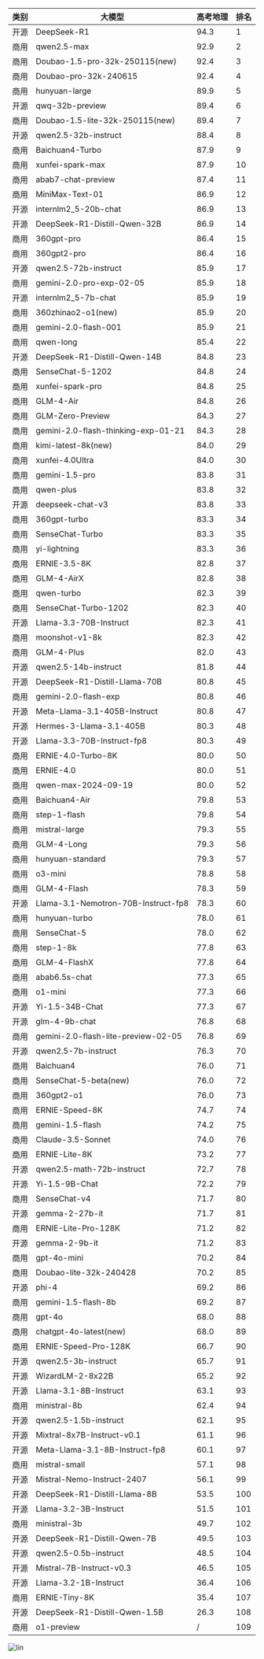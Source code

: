 
| 类别 | 大模型                         | 高考地理 | 排名 |
|-----|------------------------------|---------|----|
|开源|DeepSeek-R1|94.3|1|
|商用|qwen2.5-max|92.9|2|
|商用|Doubao-1.5-pro-32k-250115(new)|92.4|3|
|商用|Doubao-pro-32k-240615|92.4|4|
|商用|hunyuan-large|89.9|5|
|开源|qwq-32b-preview|89.4|6|
|商用|Doubao-1.5-lite-32k-250115(new)|89.4|7|
|开源|qwen2.5-32b-instruct|88.4|8|
|商用|Baichuan4-Turbo|87.9|9|
|商用|xunfei-spark-max|87.9|10|
|商用|abab7-chat-preview|87.4|11|
|商用|MiniMax-Text-01|86.9|12|
|开源|internlm2_5-20b-chat|86.9|13|
|开源|DeepSeek-R1-Distill-Qwen-32B|86.9|14|
|商用|360gpt-pro|86.4|15|
|商用|360gpt2-pro|86.4|16|
|开源|qwen2.5-72b-instruct|85.9|17|
|商用|gemini-2.0-pro-exp-02-05|85.9|18|
|开源|internlm2_5-7b-chat|85.9|19|
|商用|360zhinao2-o1(new)|85.9|20|
|商用|gemini-2.0-flash-001|85.9|21|
|商用|qwen-long|85.4|22|
|开源|DeepSeek-R1-Distill-Qwen-14B|84.8|23|
|商用|SenseChat-5-1202|84.8|24|
|商用|xunfei-spark-pro|84.8|25|
|商用|GLM-4-Air|84.8|26|
|商用|GLM-Zero-Preview|84.3|27|
|商用|gemini-2.0-flash-thinking-exp-01-21|84.3|28|
|商用|kimi-latest-8k(new)|84.0|29|
|商用|xunfei-4.0Ultra|84.0|30|
|商用|gemini-1.5-pro|83.8|31|
|商用|qwen-plus|83.8|32|
|开源|deepseek-chat-v3|83.8|33|
|商用|360gpt-turbo|83.3|34|
|商用|SenseChat-Turbo|83.3|35|
|商用|yi-lightning|83.3|36|
|商用|ERNIE-3.5-8K|82.8|37|
|商用|GLM-4-AirX|82.8|38|
|商用|qwen-turbo|82.3|39|
|商用|SenseChat-Turbo-1202|82.3|40|
|开源|Llama-3.3-70B-Instruct|82.3|41|
|商用|moonshot-v1-8k|82.3|42|
|商用|GLM-4-Plus|82.0|43|
|开源|qwen2.5-14b-instruct|81.8|44|
|开源|DeepSeek-R1-Distill-Llama-70B|80.8|45|
|商用|gemini-2.0-flash-exp|80.8|46|
|开源|Meta-Llama-3.1-405B-Instruct|80.8|47|
|开源|Hermes-3-Llama-3.1-405B|80.3|48|
|开源|Llama-3.3-70B-Instruct-fp8|80.3|49|
|商用|ERNIE-4.0-Turbo-8K|80.0|50|
|商用|ERNIE-4.0|80.0|51|
|商用|qwen-max-2024-09-19|80.0|52|
|商用|Baichuan4-Air|79.8|53|
|商用|step-1-flash|79.8|54|
|商用|mistral-large|79.3|55|
|商用|GLM-4-Long|79.3|56|
|商用|hunyuan-standard|79.3|57|
|商用|o3-mini|78.8|58|
|商用|GLM-4-Flash|78.3|59|
|开源|Llama-3.1-Nemotron-70B-Instruct-fp8|78.3|60|
|商用|hunyuan-turbo|78.0|61|
|商用|SenseChat-5|78.0|62|
|商用|step-1-8k|77.8|63|
|商用|GLM-4-FlashX|77.8|64|
|商用|abab6.5s-chat|77.3|65|
|商用|o1-mini|77.3|66|
|开源|Yi-1.5-34B-Chat|77.3|67|
|开源|glm-4-9b-chat|76.8|68|
|商用|gemini-2.0-flash-lite-preview-02-05|76.8|69|
|开源|qwen2.5-7b-instruct|76.3|70|
|商用|Baichuan4|76.0|71|
|商用|SenseChat-5-beta(new)|76.0|72|
|商用|360gpt2-o1|76.0|73|
|商用|ERNIE-Speed-8K|74.7|74|
|商用|gemini-1.5-flash|74.2|75|
|商用|Claude-3.5-Sonnet|74.0|76|
|商用|ERNIE-Lite-8K|73.2|77|
|开源|qwen2.5-math-72b-instruct|72.7|78|
|开源|Yi-1.5-9B-Chat|72.2|79|
|商用|SenseChat-v4|71.7|80|
|开源|gemma-2-27b-it|71.7|81|
|商用|ERNIE-Lite-Pro-128K|71.2|82|
|开源|gemma-2-9b-it|71.2|83|
|商用|gpt-4o-mini|70.2|84|
|商用|Doubao-lite-32k-240428|70.2|85|
|开源|phi-4|69.2|86|
|商用|gemini-1.5-flash-8b|69.2|87|
|商用|gpt-4o|68.0|88|
|商用|chatgpt-4o-latest(new)|68.0|89|
|商用|ERNIE-Speed-Pro-128K|66.7|90|
|开源|qwen2.5-3b-instruct|65.7|91|
|开源|WizardLM-2-8x22B|65.2|92|
|开源|Llama-3.1-8B-Instruct|63.1|93|
|商用|ministral-8b|62.4|94|
|开源|qwen2.5-1.5b-instruct|62.1|95|
|开源|Mixtral-8x7B-Instruct-v0.1|61.1|96|
|开源|Meta-Llama-3.1-8B-Instruct-fp8|60.1|97|
|商用|mistral-small|57.1|98|
|开源|Mistral-Nemo-Instruct-2407|56.1|99|
|开源|DeepSeek-R1-Distill-Llama-8B|53.5|100|
|开源|Llama-3.2-3B-Instruct|51.5|101|
|商用|ministral-3b|49.7|102|
|开源|DeepSeek-R1-Distill-Qwen-7B|49.5|103|
|开源|qwen2.5-0.5b-instruct|48.5|104|
|开源|Mistral-7B-Instruct-v0.3|46.5|105|
|开源|Llama-3.2-1B-Instruct|36.4|106|
|商用|ERNIE-Tiny-8K|35.4|107|
|开源|DeepSeek-R1-Distill-Qwen-1.5B|26.3|108|
|商用|o1-preview|/|109|


![lin](../pic/gaokao-geography.png)
